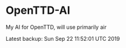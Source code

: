 # OpenTTD-AI
My AI for OpenTTD, will use primarily air

Latest backup: Sun Sep 22 11:52:01 UTC 2019

